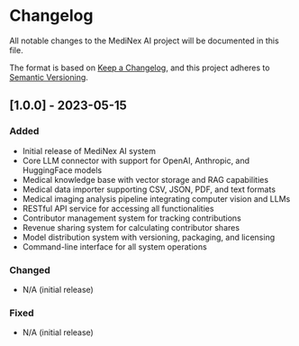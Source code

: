 # Changelog

All notable changes to the MediNex AI project will be documented in this file.

The format is based on [Keep a Changelog](https://keepachangelog.com/en/1.0.0/),
and this project adheres to [Semantic Versioning](https://semver.org/spec/v2.0.0.html).

## [1.0.0] - 2023-05-15

### Added
- Initial release of MediNex AI system
- Core LLM connector with support for OpenAI, Anthropic, and HuggingFace models
- Medical knowledge base with vector storage and RAG capabilities
- Medical data importer supporting CSV, JSON, PDF, and text formats
- Medical imaging analysis pipeline integrating computer vision and LLMs
- RESTful API service for accessing all functionalities
- Contributor management system for tracking contributions
- Revenue sharing system for calculating contributor shares
- Model distribution system with versioning, packaging, and licensing
- Command-line interface for all system operations

### Changed
- N/A (initial release)

### Fixed
- N/A (initial release) 